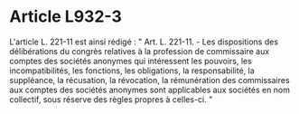 # Article L932-3

L'article L. 221-11 est ainsi rédigé :   " Art. L. 221-11. - Les dispositions des délibérations du congrès relatives à la profession de commissaire aux comptes des sociétés anonymes qui intéressent les pouvoirs, les incompatibilités, les fonctions, les obligations, la responsabilité, la suppléance, la récusation, la révocation, la rémunération des commissaires aux comptes des sociétés anonymes sont applicables aux sociétés en nom collectif, sous réserve des règles propres à celles-ci. "